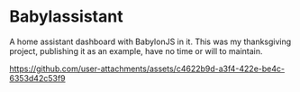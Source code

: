 # Babylassistant

A home assistant dashboard with BabylonJS in it. This was my thanksgiving project, publishing it as an example, have no time or will to maintain.


https://github.com/user-attachments/assets/c4622b9d-a3f4-422e-be4c-6353d42c53f9

